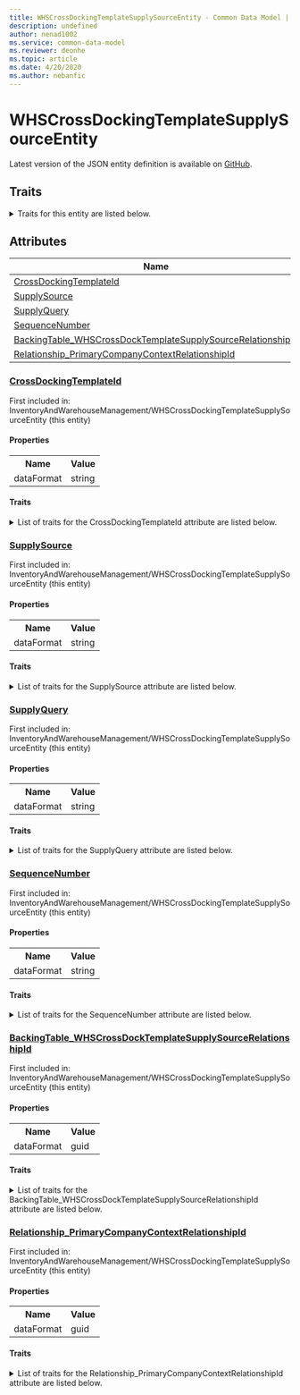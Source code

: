 ```yaml
---
title: WHSCrossDockingTemplateSupplySourceEntity - Common Data Model | Microsoft Docs
description: undefined
author: nenad1002
ms.service: common-data-model
ms.reviewer: deonhe
ms.topic: article
ms.date: 4/20/2020
ms.author: nebanfic
---
```


# WHSCrossDockingTemplateSupplySourceEntity

  
 Latest version of the JSON entity definition is available on <a href="https://github.com/Microsoft/CDM/tree/master/schemaDocuments/core/operationsCommon/Entities/SupplyChain/InventoryAndWarehouseManagement/WHSCrossDockingTemplateSupplySourceEntity.cdm.json" target="_blank">GitHub</a>.  

## Traits

<details>
<summary>Traits for this entity are listed below.  
</summary>

**is.CDM.entityVersion**  
  <table><tr><th>Parameter</th><th>Value</th><th>Data type</th><th>Explanation</th></tr><tr><td>versionNumber</td><td>"1.0.0"</td><td>string</td><td>semantic version number of the entity</td></tr></table>

**is.application.releaseVersion**  
  <table><tr><th>Parameter</th><th>Value</th><th>Data type</th><th>Explanation</th></tr><tr><td>releaseVersion</td><td>"10.0.13.0"</td><td>string</td><td>semantic version number of the application introducing this entity</td></tr></table>

</details>

## Attributes

|Name|Description|First Included in Instance|
|---|---|---|
|[CrossDockingTemplateId](#CrossDockingTemplateId)||<a href="WHSCrossDockingTemplateSupplySourceEntity.md" target="_blank">InventoryAndWarehouseManagement/WHSCrossDockingTemplateSupplySourceEntity</a>|
|[SupplySource](#SupplySource)||<a href="WHSCrossDockingTemplateSupplySourceEntity.md" target="_blank">InventoryAndWarehouseManagement/WHSCrossDockingTemplateSupplySourceEntity</a>|
|[SupplyQuery](#SupplyQuery)||<a href="WHSCrossDockingTemplateSupplySourceEntity.md" target="_blank">InventoryAndWarehouseManagement/WHSCrossDockingTemplateSupplySourceEntity</a>|
|[SequenceNumber](#SequenceNumber)||<a href="WHSCrossDockingTemplateSupplySourceEntity.md" target="_blank">InventoryAndWarehouseManagement/WHSCrossDockingTemplateSupplySourceEntity</a>|
|[BackingTable_WHSCrossDockTemplateSupplySourceRelationshipId](#BackingTable_WHSCrossDockTemplateSupplySourceRelationshipId)||<a href="WHSCrossDockingTemplateSupplySourceEntity.md" target="_blank">InventoryAndWarehouseManagement/WHSCrossDockingTemplateSupplySourceEntity</a>|
|[Relationship_PrimaryCompanyContextRelationshipId](#Relationship_PrimaryCompanyContextRelationshipId)||<a href="WHSCrossDockingTemplateSupplySourceEntity.md" target="_blank">InventoryAndWarehouseManagement/WHSCrossDockingTemplateSupplySourceEntity</a>|

### <a href=#CrossDockingTemplateId name="CrossDockingTemplateId">CrossDockingTemplateId</a>

First included in: InventoryAndWarehouseManagement/WHSCrossDockingTemplateSupplySourceEntity (this entity)  

#### Properties

<table><tr><th>Name</th><th>Value</th></tr><tr><td>dataFormat</td><td>string</td></tr></table>

#### Traits

<details>
<summary>List of traits for the CrossDockingTemplateId attribute are listed below.</summary>

**is.dataFormat.character**  
**is.dataFormat.big**  
**is.dataFormat.array**  
**is.dataFormat.character**  
**is.dataFormat.array**  
</details>

### <a href=#SupplySource name="SupplySource">SupplySource</a>

First included in: InventoryAndWarehouseManagement/WHSCrossDockingTemplateSupplySourceEntity (this entity)  

#### Properties

<table><tr><th>Name</th><th>Value</th></tr><tr><td>dataFormat</td><td>string</td></tr></table>

#### Traits

<details>
<summary>List of traits for the SupplySource attribute are listed below.</summary>

**is.dataFormat.character**  
**is.dataFormat.big**  
**is.dataFormat.array**  
**is.dataFormat.character**  
**is.dataFormat.array**  
</details>

### <a href=#SupplyQuery name="SupplyQuery">SupplyQuery</a>

First included in: InventoryAndWarehouseManagement/WHSCrossDockingTemplateSupplySourceEntity (this entity)  

#### Properties

<table><tr><th>Name</th><th>Value</th></tr><tr><td>dataFormat</td><td>string</td></tr></table>

#### Traits

<details>
<summary>List of traits for the SupplyQuery attribute are listed below.</summary>

**is.dataFormat.character**  
**is.dataFormat.big**  
**is.dataFormat.array**  
**is.dataFormat.character**  
**is.dataFormat.array**  
</details>

### <a href=#SequenceNumber name="SequenceNumber">SequenceNumber</a>

First included in: InventoryAndWarehouseManagement/WHSCrossDockingTemplateSupplySourceEntity (this entity)  

#### Properties

<table><tr><th>Name</th><th>Value</th></tr><tr><td>dataFormat</td><td>string</td></tr></table>

#### Traits

<details>
<summary>List of traits for the SequenceNumber attribute are listed below.</summary>

**is.dataFormat.character**  
**is.dataFormat.big**  
**is.dataFormat.array**  
**is.dataFormat.character**  
**is.dataFormat.array**  
</details>

### <a href=#BackingTable_WHSCrossDockTemplateSupplySourceRelationshipId name="BackingTable_WHSCrossDockTemplateSupplySourceRelationshipId">BackingTable_WHSCrossDockTemplateSupplySourceRelationshipId</a>

First included in: InventoryAndWarehouseManagement/WHSCrossDockingTemplateSupplySourceEntity (this entity)  

#### Properties

<table><tr><th>Name</th><th>Value</th></tr><tr><td>dataFormat</td><td>guid</td></tr></table>

#### Traits

<details>
<summary>List of traits for the BackingTable_WHSCrossDockTemplateSupplySourceRelationshipId attribute are listed below.</summary>

**is.dataFormat.character**  
**is.dataFormat.big**  
**is.dataFormat.array**  
**is.dataFormat.guid**  
**means.identity.entityId**  
**is.linkedEntity.identifier**  
Marks the attribute(s) that hold foreign key references to a linked (used as an attribute) entity. This attribute is added to the resolved entity to enumerate the referenced entities.  <table><tr><th>Parameter</th><th>Value</th><th>Data type</th><th>Explanation</th></tr><tr><td>entityReferences</td><td><table><tr><th>entityReference</th><th>attributeReference</th></tr><tr><td><a href="../../../Tables/SupplyChain/Inventory/Main/WHSCrossDockTemplateSupplySource.md" target="_blank">/core/operationsCommon/Tables/SupplyChain/Inventory/Main/WHSCrossDockTemplateSupplySource.cdm.json/WHSCrossDockTemplateSupplySource</a></td><td><a href="../../../Tables/SupplyChain/Inventory/Main/WHSCrossDockTemplateSupplySource.md#RecId" target="_blank">RecId</a></td></tr></table></td><td>entity</td><td>a reference to the constant entity holding the list of entity references</td></tr></table>

**is.dataFormat.guid**  
**is.dataFormat.character**  
**is.dataFormat.array**  
</details>

### <a href=#Relationship_PrimaryCompanyContextRelationshipId name="Relationship_PrimaryCompanyContextRelationshipId">Relationship_PrimaryCompanyContextRelationshipId</a>

First included in: InventoryAndWarehouseManagement/WHSCrossDockingTemplateSupplySourceEntity (this entity)  

#### Properties

<table><tr><th>Name</th><th>Value</th></tr><tr><td>dataFormat</td><td>guid</td></tr></table>

#### Traits

<details>
<summary>List of traits for the Relationship_PrimaryCompanyContextRelationshipId attribute are listed below.</summary>

**is.dataFormat.character**  
**is.dataFormat.big**  
**is.dataFormat.array**  
**is.dataFormat.guid**  
**means.identity.entityId**  
**is.linkedEntity.identifier**  
Marks the attribute(s) that hold foreign key references to a linked (used as an attribute) entity. This attribute is added to the resolved entity to enumerate the referenced entities.  <table><tr><th>Parameter</th><th>Value</th><th>Data type</th><th>Explanation</th></tr><tr><td>entityReferences</td><td><table><tr><th>entityReference</th><th>attributeReference</th></tr><tr><td><a href="../../../Tables/Finance/Ledger/Main/CompanyInfo.md" target="_blank">/core/operationsCommon/Tables/Finance/Ledger/Main/CompanyInfo.cdm.json/CompanyInfo</a></td><td><a href="../../../Tables/Finance/Ledger/Main/CompanyInfo.md#RecId" target="_blank">RecId</a></td></tr></table></td><td>entity</td><td>a reference to the constant entity holding the list of entity references</td></tr></table>

**is.dataFormat.guid**  
**is.dataFormat.character**  
**is.dataFormat.array**  
</details>
